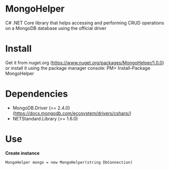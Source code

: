 # MongoHelper
C# .NET Core library that helps accessing and performing CRUD operations on a MongoDB database using the official driver 

# Install
Get it from nuget.org (https://www.nuget.org/packages/MongoHelper/1.0.0) or install it using the package manager console:
PM> Install-Package MongoHelper

# Dependencies
- MongoDB.Driver (>= 2.4.0) (https://docs.mongodb.com/ecosystem/drivers/csharp/)
- NETStandard.Library (>= 1.6.0)

# Use
**Create instance**

``MongoHelper mongo = new MongoHelper(string DbConnection)``



